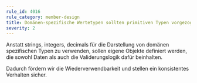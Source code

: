 ```yaml
---
rule_id: 4016
rule_category: member-design
title: Domänen-spezifische Wertetypen sollten primitiven Typen vorgezogen werden
severity: 2
---
```

Anstatt strings, integers, decimals für die Darstellung von domänen spezifischen Typen zu verwenden, sollen eigene Objekte definiert werden, die sowohl Daten als auch die Validerungslogik dafür beinhalten.

Dadurch fördern wir die Wiederverwendbarkeit und stellen ein konsistentes Verhalten sicher.